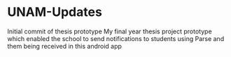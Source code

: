 # UNAM-Updates
Initial commit of thesis prototype
My final year thesis project prototype which enabled the school to send notifications to students using Parse and them being received
in this android app

